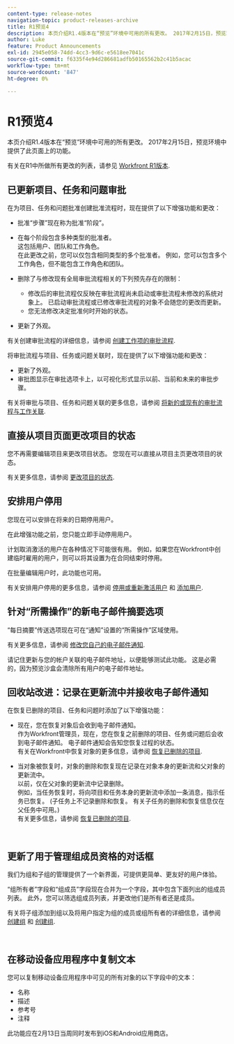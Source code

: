 ```yaml
---
content-type: release-notes
navigation-topic: product-releases-archive
title: R1预览4
description: 本页介绍R1.4版本在“预览”环境中可用的所有更改。 2017年2月15日，预览环境中提供了此页面上的功能。
author: Luke
feature: Product Announcements
exl-id: 2945e058-74dd-4cc3-9d6c-e5618ee7041c
source-git-commit: f6335f4e94d286681adfb50165562b2c41b5acac
workflow-type: tm+mt
source-wordcount: '847'
ht-degree: 0%

---
```


# R1预览4

本页介绍R1.4版本在“预览”环境中可用的所有更改。 2017年2月15日，预览环境中提供了此页面上的功能。

有关在R1中所做所有更改的列表，请参见 [Workfront R1版本](../../../../product-announcements/product-releases/quarterly-release-archive/r1-release-activity/workfront-r1-release.md).

## 已更新项目、任务和问题审批

在为项目、任务和问题批准创建批准流程时，现在提供了以下增强功能和更改： 

* 批准“步骤”现在称为批准“阶段”。
* 在每个阶段包含多种类型的批准者。\
  这包括用户、团队和工作角色。\
  在此更改之前，您可以仅包含相同类型的多个批准者。 例如，您可以包含多个工作角色，但不能包含工作角色和团队。

* 删除了与修改现有全局审批流程相关的下列预先存在的限制：

   * 修改后的审批流程仅反映在审批流程尚未启动或审批流程未修改的系统对象上。 已启动审批流程或已修改审批流程的对象不会随您的更改而更新。
   * 您无法修改决定批准何时开始的状态。

* 更新了外观。

有关创建审批流程的详细信息，请参阅 [创建工作项的审批流程](../../../../administration-and-setup/customize-workfront/configure-approval-milestone-processes/create-approval-processes.md).

将审批流程与项目、任务或问题关联时，现在提供了以下增强功能和更改：

* 更新了外观。
* 审批图显示在审批选项卡上，以可视化形式显示以前、当前和未来的审批步骤。

有关将审批与项目、任务和问题关联的更多信息，请参阅 [将新的或现有的审批流程与工作关联](../../../../review-and-approve-work/manage-approvals/associate-approval-with-work.md).

## 直接从项目页面更改项目的状态

您不再需要编辑项目来更改项目状态。 您现在可以直接从项目主页更改项目的状态。

有关更多信息，请参阅 [更改项目的状态](../../../../manage-work/projects/manage-projects/change-project-status.md).

## 安排用户停用

您现在可以安排在将来的日期停用用户。

在此增强功能之前，您只能立即手动停用用户。

计划取消激活的用户在各种情况下可能很有用。 例如，如果您在Workfront中创建临时雇用的用户，则可以将其设置为在合同结束时停用。

在批量编辑用户时，此功能也可用。 

有关安排用户停用的更多信息，请参阅 [停用或重新激活用户](../../../../administration-and-setup/add-users/create-and-manage-users/deactivate-a-user.md) 和 [添加用户](../../../../administration-and-setup/add-users/create-and-manage-users/add-users.md).

## 针对“所需操作”的新电子邮件摘要选项

“每日摘要”传送选项现在可在“通知”设置的“所需操作”区域使用。

有关更多信息，请参阅 [修改您自己的电子邮件通知](../../../../workfront-basics/using-notifications/activate-or-deactivate-your-own-event-notifications.md).

请记住更新与您的帐户关联的电子邮件地址，以便能够测试此功能。 这是必需的，因为预览沙盒会清除所有用户的电子邮件地址。

## 回收站改进：记录在更新流中并接收电子邮件通知

在恢复已删除的项目、任务和问题时添加了以下增强功能：

* 现在，您在恢复对象后会收到电子邮件通知。\
  作为Workfront管理员，现在，您在恢复之前删除的项目、任务或问题后会收到电子邮件通知。 电子邮件通知会告知您恢复过程的状态。\
  有关在Workfront中恢复对象的更多信息，请参阅 [恢复已删除的项目](../../../../administration-and-setup/manage-workfront/manage-deleted-items/restore-deleted-items.md).

* 当对象被恢复时，对象的删除和恢复现在记录在对象本身的更新流和父对象的更新流中。\
  以前，仅在父对象的更新流中记录删除。\
  例如，当任务恢复时，将向项目和任务本身的更新流中添加一条消息，指示任务已恢复。 (子任务上不记录删除和恢复。 有关子任务的删除和恢复信息仅在父任务中可用。)\
  有关更多信息，请参阅 [恢复已删除的项目](../../../../administration-and-setup/manage-workfront/manage-deleted-items/restore-deleted-items.md).

 

## 更新了用于管理组成员资格的对话框

我们为组和子组的管理提供了一个新界面，可提供更简单、更友好的用户体验。

“组所有者”字段和“组成员”字段现在合并为一个字段，其中包含下面列出的组成员列表。 此外，您可以筛选组成员列表，并更改他们是所有者还是成员。 

有关将子组添加到组以及将用户指定为组的成员或组所有者的详细信息，请参阅 [创建组](../../../../administration-and-setup/manage-groups/create-and-manage-groups/create-a-group.md) 和 [创建组](../../../../administration-and-setup/manage-groups/create-and-manage-groups/create-a-group.md). 

 

## 在移动设备应用程序中复制文本

您可以复制移动设备应用程序中可见的所有对象的以下字段中的文本：

* 名称
* 描述
* 参考号
* 注释

此功能应在2月13日当周同时发布到iOS和Android应用商店。
